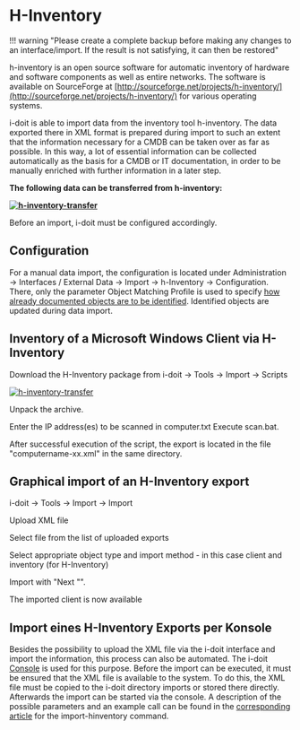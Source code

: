 # H-Inventory

!!! warning "Please create a complete backup before making any changes to an interface/import. If the result is not satisfying, it can then be restored"

h-inventory is an open source software for automatic inventory of hardware and software components as well as entire networks. The software is available on SourceForge at [http://sourceforge.net/projects/h-inventory/](http://sourceforge.net/projects/h-inventory/) for various operating systems.

i-doit is able to import data from the inventory tool h-inventory. The data exported there in XML format is prepared during import to such an extent that the information necessary for a CMDB can be taken over as far as possible. In this way, a lot of essential information can be collected automatically as the basis for a CMDB or IT documentation, in order to be manually enriched with further information in a later step.

**The following data can be transferred from h-inventory:**

**[![h-inventory-transfer](../assets/images/en/consolidate-data/h-inventory/1-hi.png)](../assets/images/en/consolidate-data/h-inventory/1-hi.png)**

Before an import, i-doit must be configured accordingly.

Configuration
-------------

For a manual data import, the configuration is located under Administration → Interfaces / External Data → Import → h-Inventory → Configuration. There, only the parameter Object Matching Profile is used to specify [how already documented objects are to be identified](object-identification-during-imports.md). Identified objects are updated during data import.

Inventory of a Microsoft Windows Client via H-Inventory
-------------------------------------------------------

Download the H-Inventory package from i-doit → Tools → Import → Scripts

[![h-inventory-transfer](../assets/images/en/consolidate-data/h-inventory/2-hi.png)](../assets/images/en/consolidate-data/h-inventory/2-hi.png)

Unpack the archive.

Enter the IP address(es) to be scanned in computer.txt Execute scan.bat.

After successful execution of the script, the export is located in the file "computername-xx.xml" in the same directory.

Graphical import of an H-Inventory export
-----------------------------------------

i-doit -> Tools -> Import -> Import

Upload XML file

Select file from the list of uploaded exports

Select appropriate object type and import method - in this case client and inventory (for H-Inventory)

Import with "Next "".

The imported client is now available

Import eines H-Inventory Exports per Konsole
--------------------------------------------

Besides the possibility to upload the XML file via the i-doit interface and import the information, this process can also be automated. The i-doit [Console](../automation-and-integration/cli/index.md) is used for this purpose. Before the import can be executed, it must be ensured that the XML file is available to the system. To do this, the XML file must be copied to the i-doit directory imports or stored there directly. Afterwards the import can be started via the console. A description of the possible parameters and an example call can be found in the [corresponding article](../automation-and-integration/cli/index.md) for the import-hinventory command.

